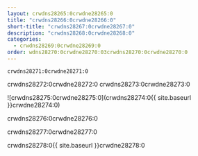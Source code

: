 ```yaml
---
layout: crwdns28265:0crwdne28265:0
title: "crwdns28266:0crwdne28266:0"
short-title: "crwdns28267:0crwdne28267:0"
description: "crwdns28268:0crwdne28268:0"
categories:
  - crwdns28269:0crwdne28269:0
order: wdns28270:0crwdne28270:03crwdns28270:0crwdne28270:0
---
```

`crwdns28271:0crwdne28271:0`

crwdns28272:0crwdne28272:0 crwdns28273:0crwdne28273:0

![crwdns28275:0crwdne28275:0](crwdns28274:0{{ site.baseurl }}crwdne28274:0)

crwdns28276:0crwdne28276:0

crwdns28277:0crwdne28277:0

crwdns28278:0{{ site.baseurl }}crwdne28278:0